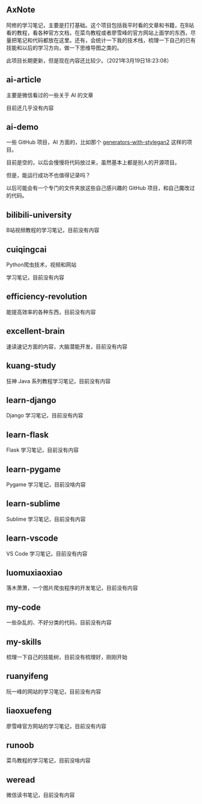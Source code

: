 ## AxNote
阿修的学习笔记，主要是打打基础。这个项目包括我平时看的文章和书籍，在B站看的教程，看各种官方文档，在菜鸟教程或者廖雪峰的官方网站上面学的东西，尽量把笔记和代码都放在这里。还有，会统计一下我的技术栈，梳理一下自己的已有技能和以后的学习方向，做一下思维导图之类的。

此项目长期更新，但是现在内容还比较少。（2021年3月19日18:23:08）



## ai-article

主要是微信看过的一些关于 AI 的文章

目前还几乎没有内容



## ai-demo

一些 GitHub 项目，AI 方面的，比如那个 [generators-with-stylegan2](https://github.com/a312863063/generators-with-stylegan2) 这样的项目。

目前是空的，以后会慢慢将代码放过来，虽然基本上都是别人的开源项目。

但是，能运行成功不也值得记录吗？

以后可能会有一个专门的文件夹放这些自己感兴趣的 GitHub 项目，和自己魔改过的代码。



## bilibili-university

B站视频教程的学习笔记，目前没有内容



## cuiqingcai

Python爬虫技术，视频和网站

学习笔记，目前没有内容



## efficiency-revolution

能提高效率的各种东西，目前没有内容



## excellent-brain

速读速记方面的内容，大脑潜能开发，目前没有内容



## kuang-study

狂神 Java 系列教程学习笔记，目前没有内容



## learn-django

Django 学习笔记，目前没有内容



## learn-flask

Flask 学习笔记，目前没有内容



## learn-pygame

Pygame 学习笔记，目前没啥内容



## learn-sublime

Sublime 学习笔记，目前没有内容



## learn-vscode

VS Code 学习笔记，目前没有内容



## luomuxiaoxiao

落木萧萧，一个图片爬虫程序的开发笔记，目前没有内容



## my-code

一些杂乱的、不好分类的代码，目前没有内容



## my-skills

梳理一下自己的技能树，目前没有梳理好，刚刚开始



## ruanyifeng

阮一峰的网站的学习笔记，目前没有内容



## liaoxuefeng

廖雪峰官方网站的学习笔记，目前没有内容



## runoob

菜鸟教程的学习笔记，目前没啥内容



## weread

微信读书笔记，目前没有内容



